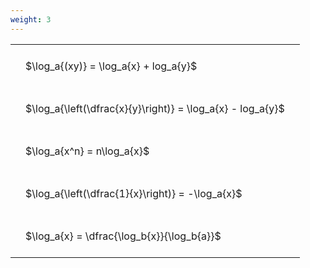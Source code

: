 ```yaml
---
weight: 3
---
```


<style type="text/css">
#T_c56ad th.col_heading {
  text-align: left;
  font-size: 1em;
}
#T_c56ad td {
  text-align: left;
  font-size: 1em;
  padding: 1.5em;
}
</style>
<table id="T_c56ad">
  <thead>
  </thead>
  <tbody>
    <tr>
      <td id="T_c56ad_row0_col0" class="data row0 col0" >$\log_a{(xy)} = \log_a{x} + log_a{y}$</td>
    </tr>
    <tr>
      <td id="T_c56ad_row1_col0" class="data row1 col0" >$\log_a{\left(\dfrac{x}{y}\right)} = \log_a{x} - log_a{y}$</td>
    </tr>
    <tr>
      <td id="T_c56ad_row2_col0" class="data row2 col0" >$\log_a{x^n} = n\log_a{x}$</td>
    </tr>
    <tr>
      <td id="T_c56ad_row3_col0" class="data row3 col0" >$\log_a{\left(\dfrac{1}{x}\right)} = -\log_a{x}$</td>
    </tr>
    <tr>
      <td id="T_c56ad_row4_col0" class="data row4 col0" >$\log_a{x} = \dfrac{\log_b{x}}{\log_b{a}}$</td>
    </tr>
  </tbody>
</table>
